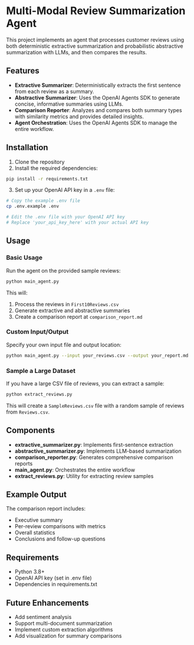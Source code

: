 # Multi-Modal Review Summarization Agent

This project implements an agent that processes customer reviews using both deterministic extractive summarization and probabilistic abstractive summarization with LLMs, and then compares the results.

## Features

- **Extractive Summarizer**: Deterministically extracts the first sentence from each review as a summary.
- **Abstractive Summarizer**: Uses the OpenAI Agents SDK to generate concise, informative summaries using LLMs.
- **Comparison Reporter**: Analyzes and compares both summary types with similarity metrics and provides detailed insights.
- **Agent Orchestration**: Uses the OpenAI Agents SDK to manage the entire workflow.

## Installation

1. Clone the repository
2. Install the required dependencies:

```bash
pip install -r requirements.txt
```

3. Set up your OpenAI API key in a `.env` file:

```bash
# Copy the example .env file
cp .env.example .env

# Edit the .env file with your OpenAI API key
# Replace 'your_api_key_here' with your actual API key
```

## Usage

### Basic Usage

Run the agent on the provided sample reviews:

```bash
python main_agent.py
```

This will:
1. Process the reviews in `First10Reviews.csv`
2. Generate extractive and abstractive summaries
3. Create a comparison report at `comparison_report.md`

### Custom Input/Output

Specify your own input file and output location:

```bash
python main_agent.py --input your_reviews.csv --output your_report.md
```

### Sample a Large Dataset

If you have a large CSV file of reviews, you can extract a sample:

```bash
python extract_reviews.py
```

This will create a `SampleReviews.csv` file with a random sample of reviews from `Reviews.csv`.

## Components

- **extractive_summarizer.py**: Implements first-sentence extraction
- **abstractive_summarizer.py**: Implements LLM-based summarization
- **comparison_reporter.py**: Generates comprehensive comparison reports
- **main_agent.py**: Orchestrates the entire workflow
- **extract_reviews.py**: Utility for extracting review samples

## Example Output

The comparison report includes:
- Executive summary
- Per-review comparisons with metrics
- Overall statistics
- Conclusions and follow-up questions

## Requirements

- Python 3.8+
- OpenAI API key (set in .env file)
- Dependencies in requirements.txt

## Future Enhancements

- Add sentiment analysis
- Support multi-document summarization
- Implement custom extraction algorithms
- Add visualization for summary comparisons 